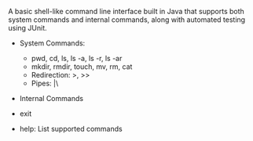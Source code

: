 A basic shell-like command line interface built in Java that supports both system commands and internal commands, along with automated testing using JUnit.
- System Commands:
  - pwd, cd, ls, ls -a, ls -r, ls -ar
  - mkdir, rmdir, touch, mv, rm, cat
  - Redirection: >, >>
  - Pipes: |\

-  Internal Commands
  - exit
  - help: List supported commands
